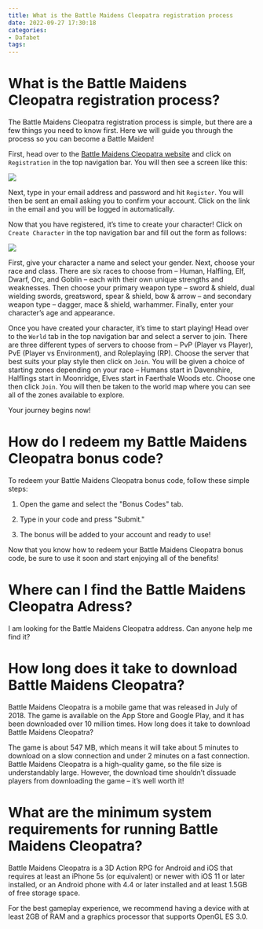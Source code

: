 ```yaml
---
title: What is the Battle Maidens Cleopatra registration process
date: 2022-09-27 17:30:18
categories:
- Dafabet
tags:
---
```



#  What is the Battle Maidens Cleopatra registration process?

The Battle Maidens Cleopatra registration process is simple, but there are a few things you need to know first. Here we will guide you through the process so you can become a Battle Maiden!

First, head over to the [Battle Maidens Cleopatra website](https://battlemaidenscleopatra.com) and click on `Registration` in the top navigation bar. You will then see a screen like this:

![](https://battlemaidenscleopatra.com/wp-content/uploads/2018/10/Registration-Screen.png)



Next, type in your email address and password and hit `Register`. You will then be sent an email asking you to confirm your account. Click on the link in the email and you will be logged in automatically.

Now that you have registered, it’s time to create your character! Click on `Create Character` in the top navigation bar and fill out the form as follows:



![](https://battlemaidenscleopatra.com/wp-content/uploads/2018/10/Create-Character-Form.png)



First, give your character a name and select your gender. Next, choose your race and class. There are six races to choose from – Human, Halfling, Elf, Dwarf, Orc, and Goblin – each with their own unique strengths and weaknesses. Then choose your primary weapon type – sword & shield, dual wielding swords, greatsword, spear & shield, bow & arrow – and secondary weapon type – dagger, mace & shield, warhammer. Finally, enter your character’s age and appearance.

Once you have created your character, it’s time to start playing! Head over to the `World` tab in the top navigation bar and select a server to join. There are three different types of servers to choose from – PvP (Player vs Player), PvE (Player vs Environment), and Roleplaying (RP). Choose the server that best suits your play style then click on `Join`. You will be given a choice of starting zones depending on your race – Humans start in Davenshire, Halflings start in Moonridge, Elves start in Faerthale Woods etc. Choose one then click `Join`. You will then be taken to the world map where you can see all of the zones available to explore.

Your journey begins now!

#  How do I redeem my Battle Maidens Cleopatra bonus code?

To redeem your Battle Maidens Cleopatra bonus code, follow these simple steps:

1. Open the game and select the "Bonus Codes" tab.

2. Type in your code and press "Submit."

3. The bonus will be added to your account and ready to use!

Now that you know how to redeem your Battle Maidens Cleopatra bonus code, be sure to use it soon and start enjoying all of the benefits!

#  Where can I find the Battle Maidens Cleopatra Adress?

I am looking for the Battle Maidens Cleopatra address. Can anyone help me find it?

#  How long does it take to download Battle Maidens Cleopatra?

Battle Maidens Cleopatra is a mobile game that was released in July of 2018. The game is available on the App Store and Google Play, and it has been downloaded over 10 million times. How long does it take to download Battle Maidens Cleopatra?

The game is about 547 MB, which means it will take about 5 minutes to download on a slow connection and under 2 minutes on a fast connection. Battle Maidens Cleopatra is a high-quality game, so the file size is understandably large. However, the download time shouldn’t dissuade players from downloading the game – it’s well worth it!

#  What are the minimum system requirements for running Battle Maidens Cleopatra?

Battle Maidens Cleopatra is a 3D Action RPG for Android and iOS that requires at least an iPhone 5s (or equivalent) or newer with iOS 11 or later installed, or an Android phone with 4.4 or later installed and at least 1.5GB of free storage space.

For the best gameplay experience, we recommend having a device with at least 2GB of RAM and a graphics processor that supports OpenGL ES 3.0.